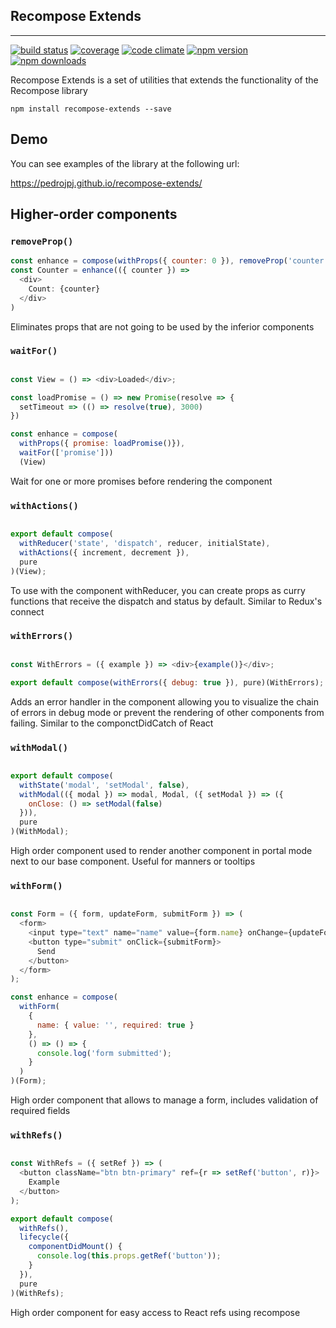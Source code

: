 ## Recompose Extends
-----


[![build status](https://img.shields.io/travis/pedrojpj/recompose-extends/master.svg?style=flat-square)](https://travis-ci.org/pedrojpj/recompose-extends)
[![coverage](https://img.shields.io/codecov/c/github/pedrojpj/recompose-extends.svg?style=flat-square)](https://codecov.io/github/pedrojpj/recompose-extends)
[![code climate](https://img.shields.io/codeclimate/github/pedrojpj/recompose-extends.svg?style=flat-square)](https://codeclimate.com/github/pedrojpj/recompose-extends)
[![npm version](https://img.shields.io/npm/v/recompose-extends.svg?style=flat-square)](https://www.npmjs.com/package/recompose-extends)
[![npm downloads](https://img.shields.io/npm/dm/recompose-extends.svg?style=flat-square)](https://www.npmjs.com/package/recompose-extends)

Recompose Extends is a set of utilities that extends the functionality of the Recompose library

```
npm install recompose-extends --save
```

## Demo

You can see examples of the library at the following url:

https://pedrojpj.github.io/recompose-extends/


## Higher-order components
### `removeProp()`

```js
const enhance = compose(withProps({ counter: 0 }), removeProp('counter'))
const Counter = enhance(({ counter }) =>
  <div>
    Count: {counter}
  </div>
)
```

Eliminates props that are not going to be used by the inferior components


### `waitFor()`

```js

const View = () => <div>Loaded</div>;

const loadPromise = () => new Promise(resolve => {
  setTimeout => (() => resolve(true), 3000)
})

const enhance = compose(
  withProps({ promise: loadPromise()}),
  waitFor(['promise']))
  (View)
```

Wait for one or more promises before rendering the component

### `withActions()`

```js

export default compose(
  withReducer('state', 'dispatch', reducer, initialState),
  withActions({ increment, decrement }),
  pure
)(View);

```

To use with the component withReducer, you can create props as curry functions that receive the dispatch and status by default. Similar to Redux's connect

### `withErrors()`

```js

const WithErrors = ({ example }) => <div>{example()}</div>;

export default compose(withErrors({ debug: true }), pure)(WithErrors);

```

Adds an error handler in the component allowing you to visualize the chain of errors in debug mode or prevent the rendering of other components from failing. Similar to the componctDidCatch of React

### `withModal()`

```js

export default compose(
  withState('modal', 'setModal', false),
  withModal(({ modal }) => modal, Modal, ({ setModal }) => ({
    onClose: () => setModal(false)
  })),
  pure
)(WithModal);

```

High order component used to render another component in portal mode next to our base component. Useful for manners or tooltips

### `withForm()`

```js

const Form = ({ form, updateForm, submitForm }) => (
  <form>
    <input type="text" name="name" value={form.name} onChange={updateForm} />
    <button type="submit" onClick={submitForm}>
      Send
    </button>
  </form>
);

const enhance = compose(
  withForm(
    {
      name: { value: '', required: true }
    },
    () => () => {
      console.log('form submitted');
    }
  )
)(Form);

```

High order component that allows to manage a form, includes validation of required fields

### `withRefs()`

```js

const WithRefs = ({ setRef }) => (
  <button className="btn btn-primary" ref={r => setRef('button', r)}>
    Example
  </button>
);

export default compose(
  withRefs(),
  lifecycle({
    componentDidMount() {
      console.log(this.props.getRef('button'));
    }
  }),
  pure
)(WithRefs);


```

High order component for easy access to React refs using recompose






